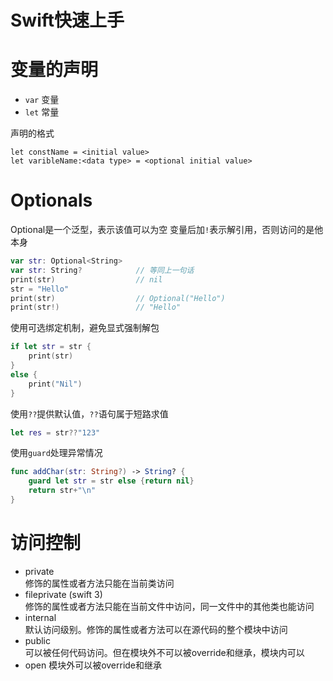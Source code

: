 # Swift快速上手
# 变量的声明  
- `var` 变量  
- `let` 常量  

声明的格式
```
let constName = <initial value>
let varibleName:<data type> = <optional initial value>
```
# Optionals
Optional是一个泛型，表示该值可以为空
变量后加`!`表示解引用，否则访问的是他本身
```swift
var str: Optional<String>
var str: String?            // 等同上一句话
print(str)                  // nil
str = "Hello"
print(str)                  // Optional("Hello")
print(str!)                 // "Hello"
```

使用可选绑定机制，避免显式强制解包
```swift
if let str = str {
    print(str)
}
else {
    print("Nil")
}
```

使用`??`提供默认值，`??`语句属于短路求值
```swift
let res = str??"123"
```

使用`guard`处理异常情况
```swift
func addChar(str: String?) -> String? {
    guard let str = str else {return nil}
    return str+"\n"
}
```

# 访问控制
- private  
    修饰的属性或者方法只能在当前类访问
- fileprivate (swift 3)  
    修饰的属性或者方法只能在当前文件中访问，同一文件中的其他类也能访问
- internal  
    默认访问级别。修饰的属性或者方法可以在源代码的整个模块中访问
- public  
    可以被任何代码访问。但在模块外不可以被override和继承，模块内可以
- open
    模块外可以被override和继承